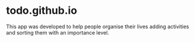 # todo.github.io
This app was developed to help people organise their lives adding activities and sorting them with an importance level.

